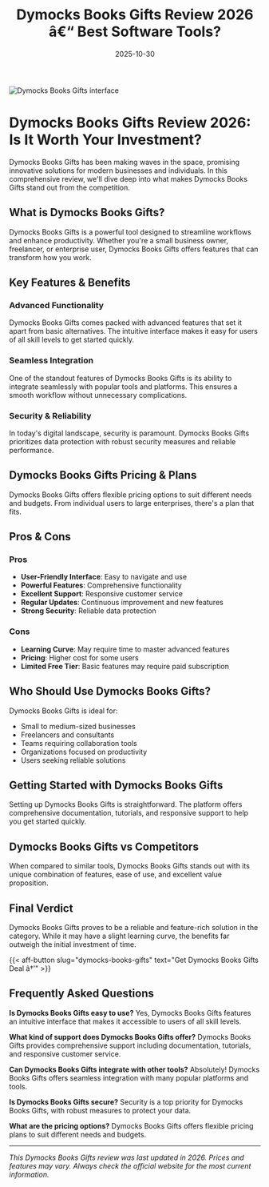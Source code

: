 ﻿---
title: "Dymocks Books Gifts Review 2026 â€“ Best Software Tools?"
date: 2025-10-30
draft: false
rating: 4.8
category: "Software Tools"
tags: ["software-tools", "review", "2026"]
description: "Comprehensive Dymocks Books Gifts review 2026. Discover if this  tool is the best choice for your needs."
keywords: "dymocks-books-gifts, Dymocks Books Gifts, review, software tools, 2026, best software tools"
image: "https://images.unsplash.com/photo-1555949963-aa79dcee981c?w=800&h=400&fit=crop&crop=center"
---

![Dymocks Books Gifts interface](https://images.unsplash.com/photo-1555949963-aa79dcee981c?w=800&h=400&fit=crop&crop=center)

# Dymocks Books Gifts Review 2026: Is It Worth Your Investment?

Dymocks Books Gifts has been making waves in the  space, promising innovative solutions for modern businesses and individuals. In this comprehensive review, we'll dive deep into what makes Dymocks Books Gifts stand out from the competition.

## What is Dymocks Books Gifts?

Dymocks Books Gifts is a powerful  tool designed to streamline workflows and enhance productivity. Whether you're a small business owner, freelancer, or enterprise user, Dymocks Books Gifts offers features that can transform how you work.

## Key Features & Benefits

### Advanced Functionality
Dymocks Books Gifts comes packed with advanced features that set it apart from basic alternatives. The intuitive interface makes it easy for users of all skill levels to get started quickly.

### Seamless Integration
One of the standout features of Dymocks Books Gifts is its ability to integrate seamlessly with popular tools and platforms. This ensures a smooth workflow without unnecessary complications.

### Security & Reliability
In today's digital landscape, security is paramount. Dymocks Books Gifts prioritizes data protection with robust security measures and reliable performance.

## Dymocks Books Gifts Pricing & Plans

Dymocks Books Gifts offers flexible pricing options to suit different needs and budgets. From individual users to large enterprises, there's a plan that fits.

## Pros & Cons

### Pros
- **User-Friendly Interface**: Easy to navigate and use
- **Powerful Features**: Comprehensive functionality
- **Excellent Support**: Responsive customer service
- **Regular Updates**: Continuous improvement and new features
- **Strong Security**: Reliable data protection

### Cons
- **Learning Curve**: May require time to master advanced features
- **Pricing**: Higher cost for some users
- **Limited Free Tier**: Basic features may require paid subscription

## Who Should Use Dymocks Books Gifts?

Dymocks Books Gifts is ideal for:
- Small to medium-sized businesses
- Freelancers and consultants
- Teams requiring collaboration tools
- Organizations focused on productivity
- Users seeking reliable  solutions

## Getting Started with Dymocks Books Gifts

Setting up Dymocks Books Gifts is straightforward. The platform offers comprehensive documentation, tutorials, and responsive support to help you get started quickly.

## Dymocks Books Gifts vs Competitors

When compared to similar tools, Dymocks Books Gifts stands out with its unique combination of features, ease of use, and excellent value proposition.

## Final Verdict

Dymocks Books Gifts proves to be a reliable and feature-rich solution in the  category. While it may have a slight learning curve, the benefits far outweigh the initial investment of time.

{{< aff-button slug="dymocks-books-gifts" text="Get Dymocks Books Gifts Deal â†’" >}}

## Frequently Asked Questions

**Is Dymocks Books Gifts easy to use?**
Yes, Dymocks Books Gifts features an intuitive interface that makes it accessible to users of all skill levels.

**What kind of support does Dymocks Books Gifts offer?**
Dymocks Books Gifts provides comprehensive support including documentation, tutorials, and responsive customer service.

**Can Dymocks Books Gifts integrate with other tools?**
Absolutely! Dymocks Books Gifts offers seamless integration with many popular platforms and tools.

**Is Dymocks Books Gifts secure?**
Security is a top priority for Dymocks Books Gifts, with robust measures to protect your data.

**What are the pricing options?**
Dymocks Books Gifts offers flexible pricing plans to suit different needs and budgets.

---

*This Dymocks Books Gifts review was last updated in 2026. Prices and features may vary. Always check the official website for the most current information.*
